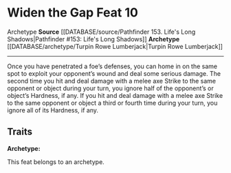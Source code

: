 ﻿---
feat: Widen the Gap
id: '1236'
level: '10'
name: Widen the Gap
rarity: Common
source: '[[DATABASE/source/Pathfinder 153. Life''s Long Shadows|Pathfinder #153: Life''s
  Long Shadows]]'
trait:
- '[[DATABASE/trait/Archetype|Archetype]]'
type: Feat

---
# Widen the Gap <span class="item-type">Feat 10</span>

<span class="item-trait">Archetype</span>
**Source** [[DATABASE/source/Pathfinder 153. Life's Long Shadows|Pathfinder #153: Life's Long Shadows]]
**Archetype** [[DATABASE/archetype/Turpin Rowe Lumberjack|Turpin Rowe Lumberjack]]

---
Once you have penetrated a foe’s defenses, you can home in on the same spot to exploit your opponent’s wound and deal some serious damage. The second time you hit and deal damage with a melee axe Strike to the same opponent or object during your turn, you ignore half of the opponent’s or object’s Hardness, if any. If you hit and deal damage with a melee axe Strike to the same opponent or object a third or fourth time during your turn, you ignore all of its Hardness, if any.

## Traits

**Archetype:**

This feat belongs to an archetype.